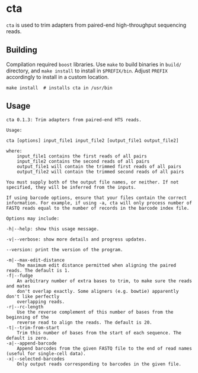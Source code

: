 # cta

`cta` is used to trim adapters from paired-end high-throughput sequencing reads.

## Building

Compilation required `boost` libraries. Use `make` to build binaries in `build/`
directory, and `make install` to install in `$PREFIX/bin`. Adjust `PREFIX`
accordingly to install in a custom location.

```
make install  # installs cta in /usr/bin
```

## Usage

```
cta 0.1.3: Trim adapters from paired-end HTS reads.

Usage:

cta [options] input_file1 input_file2 [output_file1 output_file2]

where:
    input_file1 contains the first reads of all pairs
    input_file2 contains the second reads of all pairs
    output_file1 will contain the trimmed first reads of all pairs
    output_file2 will contain the trimmed second reads of all pairs

You must supply both of the output file names, or neither. If not
specified, they will be inferred from the inputs.

If using barcode options, ensure that your files contain the correct
information. For example, if using -a, cta will only process number of
FASTQ reads equal to the number of records in the barcode index file.

Options may include:

-h|--help: show this usage message.

-v|--verbose: show more details and progress updates.

--version: print the version of the program.

-m|--max-edit-distance
    The maximum edit distance permitted when aligning the paired reads. The default is 1.
-f|--fudge
    An arbitrary number of extra bases to trim, to make sure the reads and mates
    don't overlap exactly. Some aligners (e.g. bowtie) apparently don't like perfectly
    overlapping reads.
-r|--rc-length
    Use the reverse complement of this number of bases from the beginning of the
    reverse read to align the reads. The default is 20.
-t|--trim-from-start
    Trim this number of bases from the start of each sequence. The default is zero.
-a|--append-barcode
    Append barcodes from the given FASTQ file to the end of read names (useful for single-cell data).
-x|--selected-barcodes
    Only output reads corresponding to barcodes in the given file.
```

